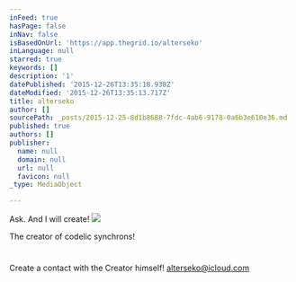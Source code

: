 ```yaml
---
inFeed: true
hasPage: false
inNav: false
isBasedOnUrl: 'https://app.thegrid.io/alterseko'
inLanguage: null
starred: true
keywords: []
description: '1'
datePublished: '2015-12-26T13:35:18.938Z'
dateModified: '2015-12-26T13:35:13.717Z'
title: alterseko
author: []
sourcePath: _posts/2015-12-25-8d1b8688-7fdc-4ab6-9178-0a6b3e610e36.md
published: true
authors: []
publisher:
  name: null
  domain: null
  url: null
  favicon: null
_type: MediaObject

---
```

Ask. And I will create!
![](https://s3-us-west-2.amazonaws.com/the-grid-img/p/5cde8e56540c974179ad7cd1a0e4b5b4ad1d1034.png)

The creator of codelic synchrons!

# 

Create a contact with the Creator himself! [alterseko@icloud.com][0]

[0]: mailto:alterseko@icloud.com